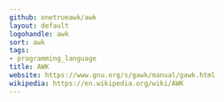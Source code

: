 ```yaml
---
github: onetrueawk/awk
layout: default
logohandle: awk
sort: awk
tags:
- programming_language
title: AWK
website: https://www.gnu.org/s/gawk/manual/gawk.html
wikipedia: https://en.wikipedia.org/wiki/AWK
---
```

